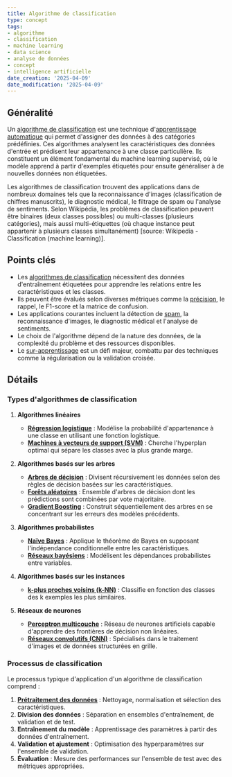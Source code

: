 ```yaml
---
title: Algorithme de classification
type: concept
tags:
- algorithme
- classification
- machine learning
- data science
- analyse de données
- concept
- intelligence artificielle
date_creation: '2025-04-09'
date_modification: '2025-04-09'
---
```

## Généralité

Un [algorithme de classification](https://fr.wikipedia.org/wiki/Classification_(machine_learning)) est une technique d'[apprentissage automatique](https://fr.wikipedia.org/wiki/Apprentissage_automatique) qui permet d'assigner des données à des catégories prédéfinies. Ces algorithmes analysent les caractéristiques des données d'entrée et prédisent leur appartenance à une classe particulière. Ils constituent un élément fondamental du machine learning supervisé, où le modèle apprend à partir d'exemples étiquetés pour ensuite généraliser à de nouvelles données non étiquetées.

Les algorithmes de classification trouvent des applications dans de nombreux domaines tels que la reconnaissance d'images (classification de chiffres manuscrits), le diagnostic médical, le filtrage de spam ou l'analyse de sentiments. Selon Wikipédia, les problèmes de classification peuvent être binaires (deux classes possibles) ou multi-classes (plusieurs catégories), mais aussi multi-étiquettes (où chaque instance peut appartenir à plusieurs classes simultanément) [source: Wikipedia - Classification (machine learning)].

## Points clés

- Les [algorithmes de classification](https://fr.wikipedia.org/wiki/Classification_automatique) nécessitent des données d'entraînement étiquetées pour apprendre les relations entre les caractéristiques et les classes.
- Ils peuvent être évalués selon diverses métriques comme la [précision](https://fr.wikipedia.org/wiki/Pr%C3%A9cision_et_rappel), le rappel, le F1-score et la matrice de confusion.
- Les applications courantes incluent la détection de [spam](https://fr.wikipedia.org/wiki/Spam), la reconnaissance d'images, le diagnostic médical et l'analyse de sentiments.
- Le choix de l'algorithme dépend de la nature des données, de la complexité du problème et des ressources disponibles.
- Le [sur-apprentissage](https://fr.wikipedia.org/wiki/Surapprentissage) est un défi majeur, combattu par des techniques comme la régularisation ou la validation croisée.

## Détails

### Types d'algorithmes de classification

1. **Algorithmes linéaires**
   - **[Régression logistique](https://fr.wikipedia.org/wiki/R%C3%A9gression_logistique)** : Modélise la probabilité d'appartenance à une classe en utilisant une fonction logistique.
   - **[Machines à vecteurs de support (SVM)](https://fr.wikipedia.org/wiki/Machine_%C3%A0_vecteurs_de_support)** : Cherche l'hyperplan optimal qui sépare les classes avec la plus grande marge.

2. **Algorithmes basés sur les arbres**
   - **[Arbres de décision](https://fr.wikipedia.org/wiki/Arbre_de_d%C3%A9cision)** : Divisent récursivement les données selon des règles de décision basées sur les caractéristiques.
   - **[Forêts aléatoires](https://fr.wikipedia.org/wiki/For%C3%AAt_d%27arbres_d%C3%A9cisionnels)** : Ensemble d'arbres de décision dont les prédictions sont combinées par vote majoritaire.
   - **[Gradient Boosting](https://fr.wikipedia.org/wiki/Gradient_boosting)** : Construit séquentiellement des arbres en se concentrant sur les erreurs des modèles précédents.

3. **Algorithmes probabilistes**
   - **[Naïve Bayes](https://fr.wikipedia.org/wiki/Classification_na%C3%AFve_bay%C3%A9sienne)** : Applique le théorème de Bayes en supposant l'indépendance conditionnelle entre les caractéristiques.
   - **[Réseaux bayésiens](https://fr.wikipedia.org/wiki/R%C3%A9seau_bay%C3%A9sien)** : Modélisent les dépendances probabilistes entre variables.

4. **Algorithmes basés sur les instances**
   - **[k-plus proches voisins (k-NN)](https://fr.wikipedia.org/wiki/Classification_des_plus_proches_voisins)** : Classifie en fonction des classes des k exemples les plus similaires.

5. **Réseaux de neurones**
   - **[Perceptron multicouche](https://fr.wikipedia.org/wiki/Perceptron_multicouche)** : Réseau de neurones artificiels capable d'apprendre des frontières de décision non linéaires.
   - **[Réseaux convolutifs (CNN)](https://fr.wikipedia.org/wiki/R%C3%A9seau_neuronal_convolutif)** : Spécialisés dans le traitement d'images et de données structurées en grille.

### Processus de classification

Le processus typique d'application d'un algorithme de classification comprend :
1. **[Prétraitement des données](https://fr.wikipedia.org/wiki/Pr%C3%A9traitement_des_donn%C3%A9es)** : Nettoyage, normalisation et sélection des caractéristiques.
2. **Division des données** : Séparation en ensembles d'entraînement, de validation et de test.
3. **Entraînement du modèle** : Apprentissage des paramètres à partir des données d'entraînement.
4. **Validation et ajustement** : Optimisation des hyperparamètres sur l'ensemble de validation.
5. **Évaluation** : Mesure des performances sur l'ensemble de test avec des métriques appropriées.